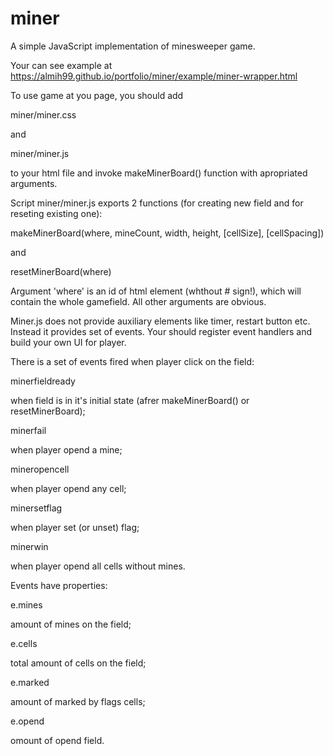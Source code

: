 # miner
A simple JavaScript implementation of minesweeper game.

Your can see example at https://almih99.github.io/portfolio/miner/example/miner-wrapper.html

To use game at you page, you should add

miner/miner.css

and

miner/miner.js

to your html file and invoke makeMinerBoard() function with apropriated arguments.

Script miner/miner.js exports 2 functions (for creating new field and for
reseting existing one):

makeMinerBoard(where, mineCount, width, height, [cellSize], [cellSpacing])

and

resetMinerBoard(where)

Argument 'where' is an id of html element (whthout # sign!), which will contain the whole gamefield. All other arguments are obvious.

Miner.js does not provide auxiliary elements like timer, restart button etc.
Instead it provides set of events. Your should register event
handlers and build your own UI for player.

There is a set of events fired when player click on the field:

minerfieldready

 when field is in it's initial state (afrer makeMinerBoard() or resetMinerBoard);

minerfail

 when player opend a mine;

mineropencell

 when player opend any cell;

minersetflag

 when player set (or unset) flag;

minerwin

 when player opend all cells without mines.

Events have properties:

e.mines

 amount of mines on the field;

e.cells

 total amount of cells on the field;

e.marked

 amount of marked by flags cells;

e.opend

 omount of opend field.

